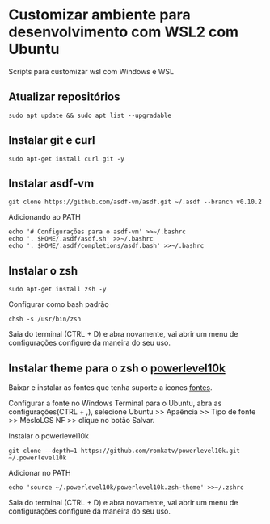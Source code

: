 # Customizar ambiente para desenvolvimento com WSL2 com Ubuntu
Scripts para customizar wsl com Windows e WSL

## Atualizar repositórios 
```
sudo apt update && sudo apt list --upgradable
```

## Instalar git e curl
```
sudo apt-get install curl git -y
```

## Instalar asdf-vm
```
git clone https://github.com/asdf-vm/asdf.git ~/.asdf --branch v0.10.2
```

Adicionando ao PATH 
```
echo '# Configurações para o asdf-vm' >>~/.bashrc
echo '. $HOME/.asdf/asdf.sh' >>~/.bashrc
echo '. $HOME/.asdf/completions/asdf.bash' >>~/.bashrc
```

## Instalar o zsh
```
sudo apt-get install zsh -y
```

Configurar como bash padrão
```
chsh -s /usr/bin/zsh
```

Saia do terminal (CTRL + D) e abra novamente, vai abrir um menu de configurações configure da maneira do seu uso.

## Instalar theme para o zsh o [powerlevel10k](https://github.com/romkatv/powerlevel10k)
Baixar e instalar as fontes que tenha suporte a icones [fontes](https://github.com/romkatv/powerlevel10k#meslo-nerd-font-patched-for-powerlevel10k).

Configurar a fonte no Windows Terminal para o Ubuntu, abra as configurações(CTRL + ,), selecione Ubuntu >> Apaência >> Tipo de fonte >> MesloLGS NF >> clique no  botão Salvar.

Instalar o powerlevel10k
```
git clone --depth=1 https://github.com/romkatv/powerlevel10k.git ~/.powerlevel10k
```

Adicionar no PATH
```
echo 'source ~/.powerlevel10k/powerlevel10k.zsh-theme' >>~/.zshrc
```

Saia do terminal (CTRL + D) e abra novamente, vai abrir um menu de configurações configure da maneira do seu uso.
